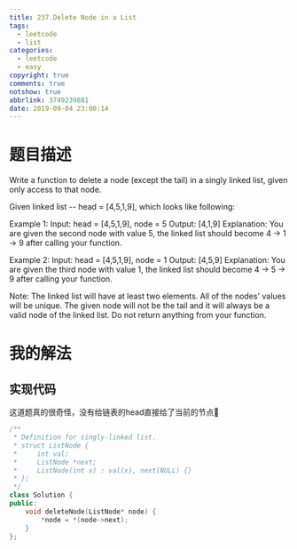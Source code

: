 ```yaml
---
title: 237.Delete Node in a List
tags:
  - leetcode
  - list
categories:
  - leetcode
  - easy
copyright: true
comments: true
notshow: true
abbrlink: 3749239881
date: 2019-09-04 23:00:14
---
```

# 题目描述
Write a function to delete a node (except the tail) in a singly linked list, given only access to that node.

Given linked list -- head = [4,5,1,9], which looks like following:

Example 1:
Input: head = [4,5,1,9], node = 5
Output: [4,1,9]
Explanation: You are given the second node with value 5, the linked list should become 4 -> 1 -> 9 after calling your function.

Example 2:
Input: head = [4,5,1,9], node = 1
Output: [4,5,9]
Explanation: You are given the third node with value 1, the linked list should become 4 -> 5 -> 9 after calling your function.
 

Note:
The linked list will have at least two elements.
All of the nodes' values will be unique.
The given node will not be the tail and it will always be a valid node of the linked list.
Do not return anything from your function.

# 我的解法
## 实现代码
这道题真的很奇怪，没有给链表的head直接给了当前的节点🤔
```C++
/**
 * Definition for singly-linked list.
 * struct ListNode {
 *     int val;
 *     ListNode *next;
 *     ListNode(int x) : val(x), next(NULL) {}
 * };
 */
class Solution {
public:
    void deleteNode(ListNode* node) {
        *node = *(node->next);
    }
};
```
